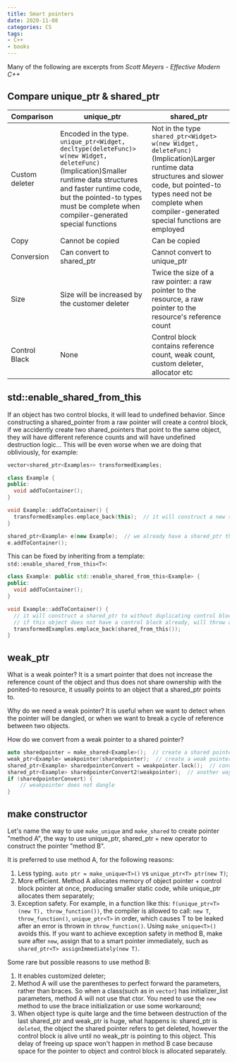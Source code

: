 ```yaml
---
title: Smart pointers
date: 2020-11-08
categories: CS
tags:
- C++
- books
---
```

Many of the following are excerpts from *Scott Meyers - Effective Modern C++*

## Compare unique_ptr & shared_ptr

| Comparison     | unique_ptr                                                   | shared_ptr                                                   |
| -------------- | ------------------------------------------------------------ | ------------------------------------------------------------ |
| Custom deleter | Encoded in the type. <br>`unique_ptr<Widget, decltype(deleteFunc)> w(new Widget, deleteFunc)`<br>(Implication)Smaller runtime data structures and faster runtime code, but the pointed-to types must be complete when compiler-generated special functions | Not in the type<br>`shared_ptr<Widget> w(new Widget, deleteFunc)`<br>(Implication)Larger runtime data structures and slower code, but pointed-to types need not be complete when compiler-generated special functions are employed |
| Copy           | Cannot be copied                                             | Can be copied                                                |
| Conversion     | Can convert to shared_ptr                                    | Cannot convert to unique_ptr                                 |
| Size           | Size will be increased by the customer deleter               | Twice the size of a raw pointer: a raw pointer to the resource, a raw pointer to the resource's reference count |
| Control Black  | None                                                         | Control block contains reference count, weak count, custom deleter, allocator etc |

## std::enable_shared_from_this

If an object has two control blocks, it will lead to undefined behavior. Since constructing a shared_pointer from a raw pointer will create a control block, if we accidently create two shared_pointers that point to the same object, they will have different reference counts and will have undefined destruction logic... This will be even worse when we are doing that obliviously, for example:

```c++
vector<shared_ptr<Examples>> transformedExamples;

class Example {
public:
  void addToContainer();
}

void Example::addToContainer() {
  transformedExamples.emplace_back(this);  // it will construct a new shared_ptr to *this
}

shared_ptr<Example> e(new Example);  // we already have a shared_ptr that points to e
e.addToContainer();
```

This can be fixed by inheriting from a template: `std::enable_shared_from_this<T>`:

```c++
class Example: public std::enable_shared_from_this<Example> {
public:
  void addToContainer();
}

void Example::addToContainer() {
  // it will construct a shared_ptr to without duplicating control blocks
  // if this object does not have a control block already, will throw an exeption
  transformedExamples.emplace_back(shared_from_this()); 
}
```

## weak_ptr

What is a weak pointer? It is a smart pointer that does not increase the reference count of the object and thus does not share ownership with the ponited-to resource, it usually points to an object that a shared_ptr points to.

Why do we need a weak pointer? It is useful when we want to detect when the pointer will be dangled, or when we want to break a cycle of reference between two objects.

How do we convert from a weak pointer to a shared pointer? 

```c++
auto sharedpointer = make_shared<Example>();  // create a shared pointer
weak_ptr<Example> weakpointer(sharedpointer);  // create a weak pointer that points to the object that holds by sharedpointer
shared_ptr<Example> sharedpointerConvert = weakpointer.lock();  // convert to a shared pointer if the weak pointer does not dangle
shared_ptr<Example> sharedpointerConvert2(weakpointer);  // another way to convert, will throw bad_weak_ptr if weakpointer expires
if (sharedpointerConvert) {
	// weakpointer does not dangle
}
```

## make constructor

Let's name the way to use `make_unique` and `make_shared` to create pointer "method A", the way to use unique_ptr, shared_ptr + new operator to construct the pointer "method B".

It is preferred to use method A, for the following reasons:

1. Less typing. `auto ptr = make_unique<T>()` vs `unique_ptr<T> ptr(new T)`;
2. More efficient. Method A allocates memory of object pointer + control block pointer at once, producing smaller static code, while unique_ptr allocates them separately;
3. Exception safety. For example, in a function like this: `f(unique_ptr<T>(new T), throw_function())`, the compiler is allowed to call: `new T`, `throw_function()`, `unique_ptr<T>` in order, which causes T to be leaked after an error is thrown in `throw_function()`. Using `make_unique<T>()` avoids this. If you want to achieve exception safety in method B, make sure after `new`, assign that to a smart pointer immediately, such as `shared_ptr<T> assignImmediately(new T)`. 

Some rare but possible reasons to use method B:

1. It enables customized deleter;
2. Method A will use the parentheses to perfect forward the parameters, rather than braces. So when a class(such as in `vector`) has initializer_list parameters, method A will not use that ctor. You need to use the `new` method to use the brace initialization or use some workaround;
3. When object type is quite large and the time between destruction of the last shared_ptr and weak_ptr is huge, what happens is: shared_ptr is `deleted`, the object the shared pointer refers to get deleted, however the control block is alive until no weak_ptr is pointing to this object. This delay of freeing up space won't happen in method B case because space for the pointer to object and control block is allocated separately.